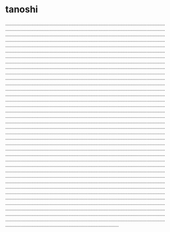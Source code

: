 # tanoshi
....................................................................................................................................................................................................................................................................................................................................................................................................................................................................................................................................................................................................................................................................................................................................................................................................................................................................................................................................................................................................................................................................................................................................................................................................................................................................................................................................................................................................................................................................................................................................................................................................................................................................................................................................................................................................................................................................................................................................................................................................................................................................................................................................................................................................................................................................................................................................................................................................................................................................................................................................................................................................................................................................................................................................................................................................................................................................................................................................................................................................................................................................................................................................................................................................................................................................................................................................................................................................................................................................................................................................................................................................................................................................................................................................................................................................................................................................................................................................................................................................................................................................................................................................................................................................................................................................................................................................................................................................................................................................................................................................................................................................................................................................................................................................................................................................................................................................